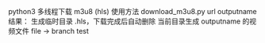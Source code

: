 python3 多线程下载 m3u8 (hls)
使用方法 download_m3u8.py url outputname
结果：
	生成临时目录 .hls，下载完成后自动删除
	当前目录生成 outputname 的视频文件
file -> branch test
